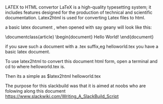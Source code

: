 LATEX to HTML convertor
LaTeX is a high-quality typesetting system; it includes features 
designed for the production of technical and scientific
documentation. Latex2html is used for converting Latex files 
to html.

a basic latex document , when opened with say geany will look like this:

\documentclass{article}
\begin{document}
  Hello World!
\end{document}

if you save such a document with a .tex suffix,eg helloworld.tex 
 you have a basic latex document.

To use latex2html to convert this document html form, open a terminal 
and cd to where  helloworld.tex is.

Then its a simple as
$latex2html helloworld.tex 


The purpose for this slackbuild was that it is aimed
at noobs who are folowing along this document 
https://www.slackwiki.com/Writing_A_SlackBuild_Script


 
